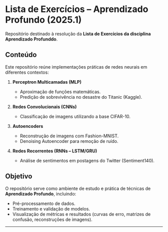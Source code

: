 # Lista de Exercícios – Aprendizado Profundo (2025.1)

Repositório destinado à resolução da **Lista de Exercícios da disciplina Aprendizado Profunddo**.  

##  Conteúdo
Este repositório reúne implementações práticas de redes neurais em diferentes contextos:

1. **Perceptron Multicamadas (MLP)**
   - Aproximação de funções matemáticas.
   - Predição de sobrevivência no desastre do Titanic (Kaggle).

2. **Redes Convolucionais (CNNs)**
   - Classificação de imagens utilizando a base CIFAR-10.

3. **Autoencoders**
   - Reconstrução de imagens com Fashion-MNIST.
   - Denoising Autoencoder para remoção de ruído.

4. **Redes Recorrentes (RNNs – LSTM/GRU)**
   - Análise de sentimentos em postagens do Twitter (Sentiment140).

##  Objetivo
O repositório serve como ambiente de estudo e prática de técnicas de **Aprendizado Profundo**, incluindo:
- Pré-processamento de dados.
- Treinamento e validação de modelos.
- Visualização de métricas e resultados (curvas de erro, matrizes de confusão, reconstruções de imagens).
 

---

